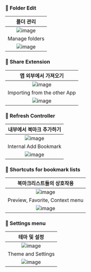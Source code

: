 ### 🔎 Folder Edit

|폴더 관리|
|:---:|
|<img alt="image" src="https://github.com/42Box/iOS/assets/85754295/f5164646-5ba0-4193-b9b6-eb1c4e01163e">|
|Manage folders|
|<img alt="image" src="https://github.com/42Box/iOS/assets/116494364/e07a8b51-97f6-4c45-a857-63bfb0e42564">|

### 🔎 Share Extension

|앱 외부에서 가져오기|
|:---:|
|<img alt="image" src="https://github.com/42Box/iOS/assets/85754295/cb1f0768-3fe6-40b1-9ca3-ff50f53119f4">|
|Importing from the other App|
|<img alt="image" src="https://github.com/42Box/iOS/assets/116494364/448b6272-8b2e-4127-99f1-4a504ed1441a">|

### 🔎 Refresh Controller

|내부에서 북마크 추가하기|
|:---:|
|<img alt="image" src="https://github.com/42Box/iOS/assets/85754295/7e83aeb6-8518-4183-8084-48e70087a304">|
|Internal Add Bookmark|
|<img alt="image" src="https://github.com/42Box/iOS/assets/116494364/9c8dfdaf-d1da-4e7a-bca9-221017dc1e5d">|

### 🔎 Shortcuts for bookmark lists

|북마크리스트들의 상호작용|
|:---:|
|<img alt="image" src="https://github.com/42Box/iOS/assets/85754295/82a5941c-e7d1-43f4-96bd-649ecfcc312e">|
|Preview, Favorite, Context menu|
|<img alt="image" src="https://github.com/42Box/iOS/assets/116494364/0d1a1e51-f9d5-4c65-9883-538c95a977ed">|

### 🔎 Settings menu

|테마 및 설정|
|:---:|
|<img alt="image" src="https://github.com/42Box/iOS/assets/85754295/73f09320-2d85-4ba3-a3b8-067a49a33c55">|
|Theme and Settings|
|<img alt="image" src="https://github.com/42Box/iOS/assets/116494364/edda41cb-e6f9-4113-9b98-7851efe24a58">|
